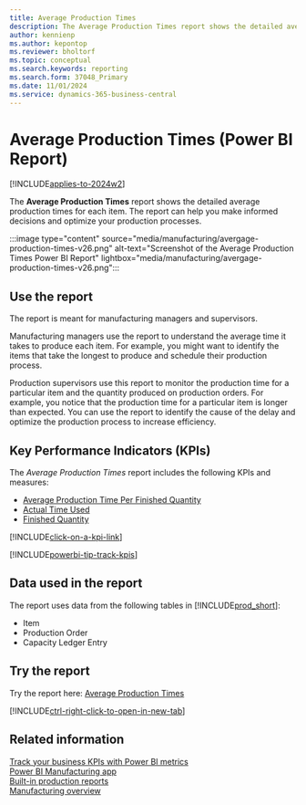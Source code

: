 ```yaml
---
title: Average Production Times
description: The Average Production Times report shows the detailed average production times for each item.
author: kennienp
ms.author: kepontop
ms.reviewer: bholtorf
ms.topic: conceptual
ms.search.keywords: reporting
ms.search.form: 37048_Primary
ms.date: 11/01/2024
ms.service: dynamics-365-business-central
---
```


# Average Production Times (Power BI Report)

[!INCLUDE[applies-to-2024w2](includes/applies-to-2024w2.md)]

The **Average Production Times** report shows the detailed average production times for each item. The report can help you make informed decisions and optimize your production processes.

:::image type="content" source="media/manufacturing/avergage-production-times-v26.png" alt-text="Screenshot of the Average Production Times Power BI Report" lightbox="media/manufacturing/avergage-production-times-v26.png":::

## Use the report

The report is meant for manufacturing managers and supervisors.

Manufacturing managers use the report to understand the average time it takes to produce each item. For example, you might want to identify the items that take the longest to produce and schedule their production process.

Production supervisors use this report to monitor the production time for a particular item and the quantity produced on production orders. For example, you notice that the production time for a particular item is longer than expected. You can use the report to identify the cause of the delay and optimize the production process to increase efficiency.

## Key Performance Indicators (KPIs)

The *Average Production Times* report includes the following KPIs and measures:

- [Average Production Time Per Finished Quantity](manufacturing-powerbi-kpis.md#average-production-time-per-finished-quantity)
- [Actual Time Used](manufacturing-powerbi-kpis.md#actual-time-used)
- [Finished Quantity](manufacturing-powerbi-kpis.md#finished-quantity)

[!INCLUDE[click-on-a-kpi-link](includes/click-on-a-kpi-link.md)]

[!INCLUDE[powerbi-tip-track-kpis](includes/powerbi-tip-track-kpis.md)]

## Data used in the report

The report uses data from the following tables in [!INCLUDE[prod_short](includes/prod_short.md)]:

- Item
- Production Order
- Capacity Ledger Entry
  
## Try the report

Try the report here: [Average Production Times](https://businesscentral.dynamics.com?page=37048)

[!INCLUDE[ctrl-right-click-to-open-in-new-tab](includes/ctrl-right-click-to-open-in-new-tab.md)]

## Related information

[Track your business KPIs with Power BI metrics](track-kpis-with-power-bi-metrics.md)  
[Power BI Manufacturing app](manufacturing-powerbi-app.md)  
[Built-in production reports](production-reports.md)  
[Manufacturing overview](production-manage-manufacturing.md)
